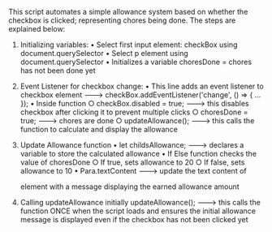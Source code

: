 This script automates a simple allowance system based on whether the checkbox is clicked; representing chores being done. The steps are explained below:

1. Initializing variables:
	• Select first input element: checkBox using document.querySelector
	• Select p element using document.querySelector
	• Initializes a variable choresDone = chores has not been done yet
	
2. Event Listener for checkbox change:
	• This line adds an event listener to checkbox element ---> checkBox.addEventListener('change', () => { ... }); 
	• Inside function 
		○ checkBox.disabled = true; ---> this disables checkbox after clicking it to prevent multiple clicks
		○ choresDone = true; ---> chores are done
		○ updateAllowance(); ---> this calls the function to calculate and display the allowance
		
3. Update Allowance function
	• let childsAllowance; ---> declares a variable to store the calculated allowance
	• If Else function checks the value of choresDone
		○ If true, sets allowance to 20
		○ If false, sets allowance to 10
	• Para.textContent ---> update the text content of <p> element with a message displaying the earned allowance amount
	
4. Calling updateAllowance initially
updateAllowance(); ---> this calls the function ONCE when the script loads and ensures the initial allowance message is displayed even if the checkbox has not been clicked yet
